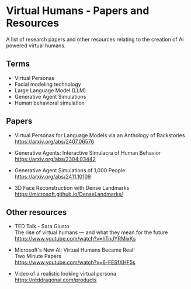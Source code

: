 # Virtual Humans - Papers and Resources
A list of research papers and other resources relating to the creation of Ai powered virtual humans.

## Terms

- Virtual Personas
- Facial modeling technology
- Large Language Model (LLM)
- Generative Agent Simulations
- Human behavioral simulation

## Papers

- Virtual Personas for Language Models via an Anthology of Backstories<br>
https://arxiv.org/abs/2407.06576

- Generative Agents: Interactive Simulacra of Human Behavior<br>
https://arxiv.org/abs/2304.03442

- Generative Agent Simulations of 1,000 People<br>
https://arxiv.org/abs/2411.10109

- 3D Face Reconstruction with Dense Landmarks<br>
https://microsoft.github.io/DenseLandmarks/

## Other resources

- TED Talk - Sara Giusto<br>
  The rise of virtual humans — and what they mean for the future<br>
  https://www.youtube.com/watch?v=hTnJYRMixKs

- Microsoft's New AI: Virtual Humans Became Real!<br>
Two Minute Papers<br>
https://www.youtube.com/watch?v=6-FESfXHF5s

- Video of a realistic looking virtual persona<br>
https://reddragonai.com/products
